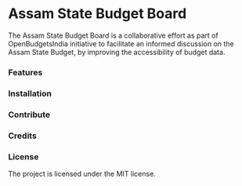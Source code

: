 # Assam State Budget Board

The Assam State Budget Board is a collaborative effort as part of OpenBudgetsIndia initiative to facilitate an informed discussion on the Assam State Budget, by improving the accessibility of budget data.  

### Features


### Installation


### Contribute


### Credits

### License

The project is licensed under the MIT license.
